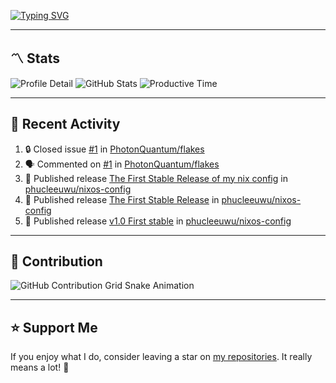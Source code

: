 [![Typing SVG](https://readme-typing-svg.demolab.com?font=&duration=2500&pause=100&center=true&vCenter=true&multiline=true&width=1000&height=60&lines=Hi+There!;Welcome+to+my+Github+profile+%F0%9F%91%8B)](https://git.io/typing-svg)

---

## 〽️ Stats

![Profile Detail](http://github-profile-summary-cards.vercel.app/api/cards/profile-details?username=phucleeuwu&theme=transparent)
![GitHub Stats](http://github-profile-summary-cards.vercel.app/api/cards/stats?username=phucleeuwu&theme=transparent)
![Productive Time](http://github-profile-summary-cards.vercel.app/api/cards/productive-time?username=phucleeuwu&theme=transparent&utcOffset=8)

---

## 📝 Recent Activity

<!--START_SECTION:activity-->
1. 🔒 Closed issue [#1](https://github.com/PhotonQuantum/flakes/issues/1) in [PhotonQuantum/flakes](https://github.com/PhotonQuantum/flakes)
2. 🗣 Commented on [#1](https://github.com/PhotonQuantum/flakes/issues/1#issuecomment-2833876378) in [PhotonQuantum/flakes](https://github.com/PhotonQuantum/flakes)
3. 🚀 Published release [The First Stable Release of my nix config](https://github.com/phucleeuwu/nixos-config/releases/tag/v1.0) in [phucleeuwu/nixos-config](https://github.com/phucleeuwu/nixos-config)
4. 🚀 Published release [The First Stable Release](https://github.com/phucleeuwu/nixos-config/releases/tag/v1.0) in [phucleeuwu/nixos-config](https://github.com/phucleeuwu/nixos-config)
5. 🚀 Published release [v1.0 First stable](https://github.com/phucleeuwu/nixos-config/releases/tag/v1.0) in [phucleeuwu/nixos-config](https://github.com/phucleeuwu/nixos-config)
<!--END_SECTION:activity-->

<!--START_SECTION:waka-->
<!--END_SECTION:waka-->

---

## 🐍 Contribution

<picture>
  <source media="(prefers-color-scheme: dark)" srcset="https://raw.githubusercontent.com/phucleeuwu/phucleeuwu/output/github-contribution-grid-snake-dark.svg">
  <source media="(prefers-color-scheme: light)" srcset="https://raw.githubusercontent.com/phucleeuwu/phucleeuwu/output/github-contribution-grid-snake.svg">
  <img alt="GitHub Contribution Grid Snake Animation" src="https://raw.githubusercontent.com/phucleeuwu/phucleeuwu/output/github-contribution-grid-snake.svg">
</picture>

---

## ⭐ Support Me

If you enjoy what I do, consider leaving a star on [my repositories](https://github.com/phucleeuwu?tab=repositories&type=source). It really means a lot! 💙
